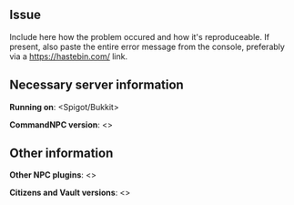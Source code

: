 ## Issue
Include here how the problem occured and how it's reproduceable.
If present, also paste the entire error message from the console, preferably via a https://hastebin.com/ link.

## Necessary server information
**Running on**: <Spigot/Bukkit>

**CommandNPC version**: <>

## Other information
**Other NPC plugins**: <>

**Citizens and Vault versions**: <>
